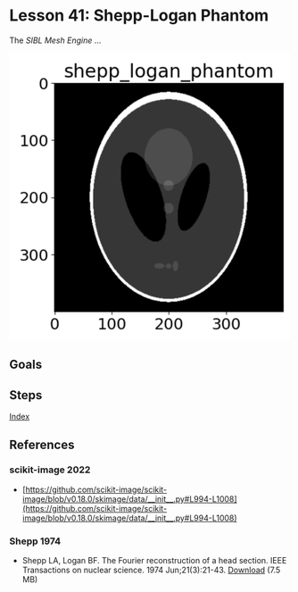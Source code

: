 # Lesson 41: Shepp-Logan Phantom

The *SIBL Mesh Engine* ...

![shepp_logan_phantom](fig/shepp_logan_phantom.png)

## Goals

## Steps

[Index](README.md)

## References

### scikit-image 2022

* [https://github.com/scikit-image/scikit-image/blob/v0.18.0/skimage/data/__init__.py#L994-L1008](https://github.com/scikit-image/scikit-image/blob/v0.18.0/skimage/data/__init__.py#L994-L1008)

### Shepp 1974

* Shepp LA, Logan BF. The Fourier reconstruction of a head section. IEEE Transactions on nuclear science. 1974 Jun;21(3):21-43. [Download](https://ieeexplore.ieee.org/iel7/23/6457203/06499235.pdf) (7.5 MB)
